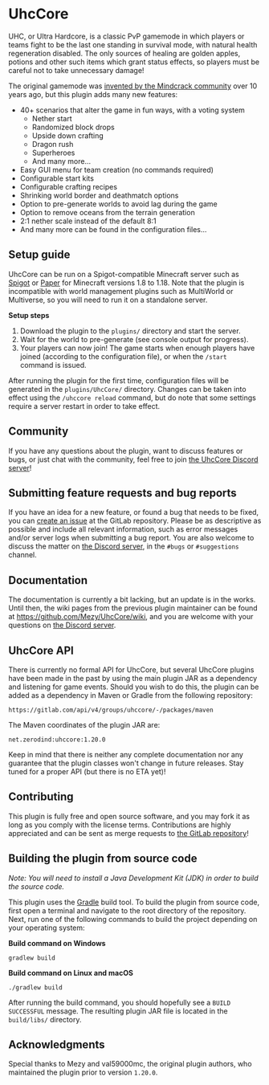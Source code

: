# UhcCore

UHC, or Ultra Hardcore, is a classic PvP gamemode in which players or teams
fight to be the last one standing in survival mode, with natural health
regeneration disabled. The only sources of healing are golden apples, potions
and other such items which grant status effects, so players must be careful
not to take unnecessary damage!

The original gamemode was [invented by the Mindcrack community][uhc-origins]
over 10 years ago, but this plugin adds many new features:

- 40+ scenarios that alter the game in fun ways, with a voting system
  - Nether start
  - Randomized block drops
  - Upside down crafting
  - Dragon rush
  - Superheroes
  - And many more...
- Easy GUI menu for team creation (no commands required)
- Configurable start kits
- Configurable crafting recipes
- Shrinking world border and deathmatch options
- Option to pre-generate worlds to avoid lag during the game
- Option to remove oceans from the terrain generation
- 2:1 nether scale instead of the default 8:1
- And many more can be found in the configuration files...

[uhc-origins]: https://www.reddit.com/r/mindcrack/comments/syqitq/the_origins_of_the_uhc_mod_10_years_ago/

## Setup guide

UhcCore can be run on a Spigot-compatible Minecraft server such as
[Spigot](https://www.spigotmc.org) or [Paper](https://papermc.io) for
Minecraft versions 1.8 to 1.18. Note that the plugin is incompatible with
world management plugins such as MultiWorld or Multiverse, so you will
need to run it on a standalone server.

**Setup steps**

1. Download the plugin to the `plugins/` directory and start the server.
2. Wait for the world to pre-generate (see console output for progress).
3. Your players can now join! The game starts when enough players have joined
(according to the configuration file), or when the `/start` command is issued.

After running the plugin for the first time, configuration files will be
generated in the `plugins/UhcCore/` directory. Changes can be taken into
effect using the `/uhccore reload` command, but do note that some settings
require a server restart in order to take effect.

## Community

If you have any questions about the plugin, want to discuss features
or bugs, or just chat with the community, feel free to join
[the UhcCore Discord server][discord-invite]!

[discord-invite]: https://discord.gg/fDCaKMX

## Submitting feature requests and bug reports

If you have an idea for a new feature, or found a bug that needs to be
fixed, you can [create an issue][issue-tracker] at the GitLab repository.
Please be as descriptive as possible and include all relevant information,
such as error messages and/or server logs when submitting a bug report.
You are also welcome to discuss the matter on
[the Discord server][discord-invite], in the `#bugs` or `#suggestions` channel.

[issue-tracker]: https://gitlab.com/uhccore/uhccore/-/issues

## Documentation

The documentation is currently a bit lacking, but an update is in the works.
Until then, the wiki pages from the previous plugin maintainer can be found at
<https://github.com/Mezy/UhcCore/wiki>, and you are welcome with your
questions on [the Discord server][discord-invite].

## UhcCore API

There is currently no formal API for UhcCore, but several UhcCore plugins have
been made in the past by using the main plugin JAR as a dependency and
listening for game events. Should you wish to do this, the plugin can be
added as a dependency in Maven or Gradle from the following repository:

```
https://gitlab.com/api/v4/groups/uhccore/-/packages/maven
```

The Maven coordinates of the plugin JAR are:

```
net.zerodind:uhccore:1.20.0
```

Keep in mind that there is neither any complete documentation nor any
guarantee that the plugin classes won't change in future releases.
Stay tuned for a proper API (but there is no ETA yet)!

## Contributing

This plugin is fully free and open source software, and you may fork it as
long as you comply with the license terms. Contributions are highly appreciated
and can be sent as merge requests to [the GitLab repository][gitlab-repo]!

[gitlab-repo]: https://gitlab.com/uhccore/uhccore

## Building the plugin from source code

*Note: You will need to install a Java Development Kit (JDK)
in order to build the source code.*

This plugin uses the [Gradle](https://gradle.org) build tool.
To build the plugin from source code, first open a terminal and navigate
to the root directory of the repository. Next, run one of the following
commands to build the project depending on your operating system:

**Build command on Windows**

```
gradlew build
```

**Build command on Linux and macOS**

```
./gradlew build
```

After running the build command, you should hopefully see a
`BUILD SUCCESSFUL` message. The resulting plugin JAR file
is located in the `build/libs/` directory.

## Acknowledgments

Special thanks to Mezy and val59000mc, the original plugin authors,
who maintained the plugin prior to version `1.20.0`.
